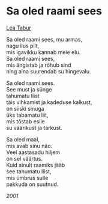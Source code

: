 # Sa oled raami sees

[Lea Tabur](./)

Sa oled raami sees, mu armas,  
nagu ilus pilt,  
mis igavikku kannab meie elu.  
Sa oled raami sees,  
mis ängistab ja rõhub sind  
ning aina suurendab su hingevalu.

Sa oled raami sees.  
See must ja sünge  
tahumatu liist  
täis vihkamist ja kadeduse kalkust,  
on siiski sinuga  
üks tabamatu liit,  
mis tõstab esile  
su väärikust ja tarkust.

Sa oled maal,  
mis avab sinu näo.  
Veel aastasadu hiljem  
on sel väärtus.  
Kuid ainult raamiks jääb  
see tahumatu liist,  
mis ümbrus sulle  
pakkuda on suutnud.

_2001_

